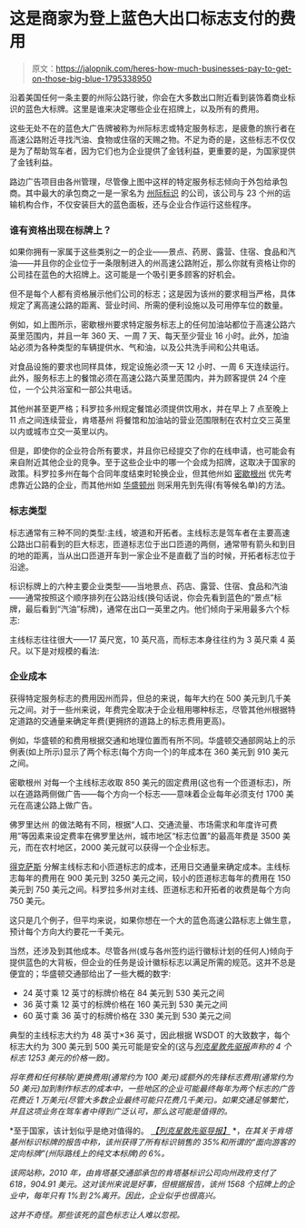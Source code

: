 # 这是商家为登上蓝色大出口标志支付的费用

> 原文：<https://jalopnik.com/heres-how-much-businesses-pay-to-get-on-those-big-blue-1795338950>

沿着美国任何一条主要的州际公路行驶，你会在大多数出口附近看到装饰着商业标识的蓝色大标牌。这里是谁来决定哪些企业在招牌上，以及所有的费用。



这些无处不在的蓝色大广告牌被称为州际标志或特定服务标志，是疲惫的旅行者在高速公路附近寻找汽油、食物或住宿的天赐之物。不足为奇的是，这些标志不仅仅是为了帮助驾车者，因为它们也为企业提供了金钱利益，更重要的是，为国家提供了金钱利益。

路边广告项目由各州管理，尽管像上图中这样的特定服务标志倾向于外包给承包商。其中最大的承包商之一是一家名为 [州际标识](http://www.interstatelogos.com/main/#) 的公司，该公司与 23 个州的运输机构合作，不仅安装巨大的蓝色面板，还与企业合作运行这些程序。

### 谁有资格出现在标牌上？

如果你拥有一家属于这些类别之一的企业——景点、药房、露营、住宿、食品和汽油——并且你的企业位于一条限制进入的州高速公路附近，那么你就有资格让你的公司挂在蓝色的大招牌上。这可能是一个吸引更多顾客的好机会。

但不是每个人都有资格展示他们公司的标志；这是因为该州的要求相当严格，具体规定了离高速公路的距离、营业时间、所需的便利设施以及可用停车位的数量。

例如，如上图所示，密歇根州要求特定服务标志上的任何加油站都位于高速公路六英里范围内，并且一年 360 天、一周 7 天、每天至少营业 16 小时。此外，加油站必须为各种类型的车辆提供水、气和油，以及公共洗手间和公共电话。

对食品设施的要求也同样具体，规定设施必须一天 12 小时、一周 6 天连续运行。此外，服务标志上的餐馆必须在高速公路六英里范围内，并为顾客提供 24 个座位，一个公共浴室和一部公共电话。

其他州甚至更严格；科罗拉多州规定餐馆必须提供饮用水，并在早上 7 点至晚上 11 点之间连续营业，肯塔基州 将餐馆和加油站的营业范围限制在农村立交三英里以内或城市立交一英里以内。

但是，即使你的企业符合所有要求，并且你已经提交了你的在线申请，也可能会有来自附近其他企业的竞争。至于这些企业中的哪一个会成为招牌，这取决于国家的政策。科罗拉多州在每个合同年度结束时轮换企业，但其他州如 [密歇根州](http://mdotcf.state.mi.us/public/tands/Details_Web/mdot_signing_logoweb.pdf) 优先考虑靠近公路的企业，而其他州如 [华盛顿州](https://www.wsdot.wa.gov/Operations/Traffic/Signs/faq.htm) 则采用先到先得(有等候名单)的方法。

### **标志类型**

标志通常有三种不同的类型:主线，坡道和开拓者。主线标志是驾车者在主要高速公路出口前看到的巨大标志，匝道标志位于出口匝道的两侧，通常带有箭头和到目的地的距离，当从出口匝道开车到一家企业不是直截了当的时候，开拓者标志位于沿途。

标识标牌上的六种主要企业类型——当地景点、药店、露营、住宿、食品和汽油——通常按照这个顺序排列在公路沿线(换句话说，你会先看到蓝色的“景点”标牌，最后看到“汽油”标牌)，通常在出口一英里之内。他们倾向于采用最多六个标志:

主线标志往往很大——17 英尺宽，10 英尺高，而标志本身往往约为 3 英尺乘 4 英尺。以下是对规模的看法:

### **企业成本**

获得特定服务标志的费用因州而异，但总的来说，每年大约在 500 美元到几千美元之间。对于一些州来说，年费完全取决于企业租用哪种标志，尽管其他州根据特定道路的交通量来确定年费(更拥挤的道路上的标志费用更高)。

例如，华盛顿的和费用根据交通和地理位置而有所不同。华盛顿交通部网站上的示例表(如上所示)显示了两个标志(每个方向一个)的年成本在 360 美元到 910 美元之间。

密歇根州 对每一个主线标志收取 850 美元的固定费用(这也有一个匝道标志)，所以在道路两侧做广告——每个方向一个标志——意味着企业每年必须支付 1700 美元在高速公路上做广告。

佛罗里达州 的做法略有不同，根据“人口、交通流量、市场需求和年度许可费用”等因素来设定费率在佛罗里达州，城市地区“标志位置”的最高年费是 3500 美元，而在农村地区，2000 美元就可以获得一个企业标志。

[得克萨斯](http://www.lone-starlogos.com/?logos) 分解主线标志和小匝道标志的成本，还用日交通量来确定成本。主线标志每年的费用在 900 美元到 3250 美元之间，较小的匝道标志每年的费用在 150 美元到 750 美元之间。科罗拉多州对主线、匝道标志和开拓者的收费是每个方向 750 美元。

这只是几个例子，但平均来说，如果你想在一个大的蓝色高速公路标志上做生意，预计每个方向大约要花一千美元。

当然，还涉及到其他成本。尽管各州(或与各州签约运行徽标计划的任何人)倾向于提供蓝色的大背板，但企业的任务是设计徽标标志以满足所需的规范。这并不总是便宜的；华盛顿交通部给出了一些大概的数字:

*   24 英寸乘 12 英寸的标牌价格在 84 美元到 530 美元之间
*   36 英寸乘 12 英寸的标牌价格在 160 美元到 530 美元之间
*   60 英寸乘 36 英寸的标牌价格在 330 美元到 530 美元之间

典型的主线标志大约为 48 英寸×36 英寸，因此根据 WSDOT 的大致数字，每个标志大约为 300 美元到 500 美元可能是安全的(这与[*列克星敦先驱报*](http://www.kentucky.com/news/business/article44124261.html)*声称的 4 个标志 1253 美元的价格一致)。*

*将年费和任何移除/更换费用(通常约为 100 美元)或额外的先锋标志费用(通常约为 50 美元)加到制作标志的成本中，一些地区的企业可能最终每年为两个标志的广告花费近 1 万美元(尽管大多数企业最终可能只花费几千美元)。如果交通足够繁忙，并且这项业务在驾车者中得到广泛认可，那么这可能是值得的。*

*至于国家，该计划似乎是绝对值得的。 [*【列克星敦先驱导报】*](http://www.kentucky.com/news/business/article44124261.html) *，*在其关于肯塔基州标识标牌的报告中称，该州获得了所有标识销售的 35%和所谓的“面向游客的定向标牌”(州际路线上的纯文本标牌)的 6%。*

*该网站称，2010 年，由肯塔基交通部承包的肯塔基标识公司向州政府支付了 618，904.91 美元。这对该州来说是好事，但根据报告，该州 1568 个招牌上的企业中，每年只有 1%到 2%离开。因此，企业似乎也很高兴。*

*这并不奇怪。那些该死的蓝色标志让人难以忽视。*